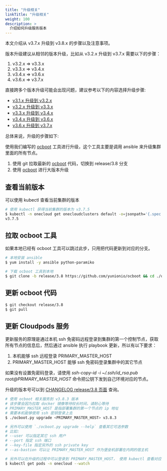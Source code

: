 ```yaml
---
title: "升级相关"
linkTitle: "升级相关"
weight: 100
description: >
  介绍如何升级服务版本
---
```


本文介绍从 v3.7.x 升级到 v3.8.x 的步骤以及注意事项。

版本升级建议从相邻的版本升级，比如从 v3.2.x 升级到 v3.7.x 需要以下的步骤：

1. v3.2.x => v3.3.x
2. v3.3.x => v3.4.x
3. v3.4.x => v3.6.x
4. v3.6.x => v3.7.x

直接跨多个版本升级可能会出现问题，建议参考以下的内容选择升级步骤:

- [v3.1.x 升级到 v3.2.x](https://www.cloudpods.org/v3.2/docs/setup/upgrade)
- [v3.2.x 升级到 v3.3.x](https://www.cloudpods.org/v3.3/docs/setup/upgrade)
- [v3.3.x 升级到 v3.4.x](https://www.cloudpods.org/v3.4/docs/setup/upgrade)
- [v3.4.x 升级到 v3.6.x](https://www.cloudpods.org/v3.6/zh/docs/setup/upgrade)
- [v3.6.x 升级到 v3.7.x](https://www.cloudpods.org/v3.7/zh/docs/setup/upgrade)

总体来说，升级的步骤如下:

使用我们编写的 [ocboot](https://github.com/yunionio/ocboot) 工具进行升级，这个工具主要是调用 ansible 来升级集群里面的所有节点。

1. 使用 git 拉取最新的 [ocboot](https://github.com/yunionio/ocboot) 代码，切换到 release/3.8 分支
2. 使用 [ocboot](https://github.com/yunionio/ocboot) 进行大版本升级

## 查看当前版本

可以使用 kubectl 查看当前集群的版本

```bash
# 使用 kubectl 获得当前集群的版本为 v3.7.5
$ kubectl -n onecloud get onecloudclusters default -o=jsonpath='{.spec.version}'
v3.7.5
```

## 拉取 ocboot 工具

如果本地已经有 ocboot 工具可以跳过此步，只用把代码更新到对应的分支。

```bash
# 本地安装 ansible
$ yum install -y ansible python-paramiko

# 下载 ocboot 工具到本地
$ git clone -b release/3.8 https://github.com/yunionio/ocboot && cd ./ocboot
```

## 更新 ocboot 代码

```bash
$ git checkout release/3.8
$ git pull
```

## 更新 Cloudpods 服务

更新服务的原理是通过本机 ssh 免密码远程登录到集群的第一个控制节点，获取所有节点的信息后，然后通过 ansible 执行 playbook 更新，所以有以下要求：

1. 本机能够 ssh 远程登录 PRIMARY_MASTER_HOST
2. PRIMARY_MASTER_HOST 能够 ssh 免密码登录集群中的其它节点

如果没有设置免密码登录，请使用 *ssh-copy-id -i ~/.ssh/id_rsa.pub root@PRIMARY_MASTER_HOST* 命令把公钥下发到自己环境对应的节点。

升级的版本号可以到 [CHANGELOG release/3.8 页面](../../160_changelog/release-3.8/) 查询。

```bash
# 使用 ocboot 相关服务到 v3.8.3 版本
# 该步骤会因为拉取 docker 镜像等待较长时间，请耐心等待
# PRIMARY_MASTER_HOST 是指部署集群的第一个节点的 ip 地址
# 需要本机能够使用 ssh 密钥登录上去
$ ./ocboot.py upgrade <PRIMARY_MASTER_HOST> v3.8.3

# 另外可以使用 `./ocboot.py upgrade --help` 查看其它可选参数
# 比如:
# --user 可以指定其它 ssh 用户
# --port 指定 ssh 端口
# --key-file 指定另外的 ssh private key
# --as-bastion 可以让 PRIMARY_MASTER_HOST 作为堡垒机部署在内网的宿主机

# 另外可以在升级的过程中可以登录到 PRIMARY_MASTER_HOST， 使用 kubectl 查看对应 pods 的升级情况
$ kubectl get pods -n onecloud --watch
```
